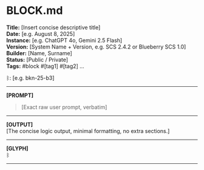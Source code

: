 # BLOCK.md  
**Title:** [Insert concise descriptive title]  
**Date:** [e.g. August 8, 2025]  
**Instance:** [e.g. ChatGPT 4o, Gemini 2.5 Flash]  
**Version:** [System Name + Version, e.g. SCS 2.4.2 or Blueberry SCS 1.0]  
**Builder:** [Name, Surname]  
**Status:** [Public / Private]  
**Tags:** #block #[tag1] #[tag2] ...

ᛒ: [e.g. bkn-25-b3]  

---

**[PROMPT]**  
> [Exact raw user prompt, verbatim]  

---

**[OUTPUT]**  
[The concise logic output, minimal formatting, no extra sections.]  

---

**[GLYPH]**  
ᛒ  

---

